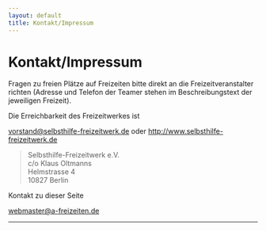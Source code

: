```yaml
---
layout: default
title: Kontakt/Impressum
---
```

# Kontakt/Impressum

Fragen zu freien Plätze auf Freizeiten bitte direkt an die Freizeitveranstalter
richten
(Adresse und Telefon der Teamer stehen im Beschreibungstext der jeweiligen
Freizeit).       

Die Erreichbarkeit des Freizeitwerkes ist

<vorstand@selbsthilfe-freizeitwerk.de> oder <http://www.selbsthilfe-freizeitwerk.de>

> Selbsthilfe-Freizeitwerk e.V.<br>
> c/o Klaus Oltmanns<br>
> Helmstrasse 4<br>
> 10827 Berlin

Kontakt zu dieser Seite

<webmaster@a-freizeiten.de>

---
